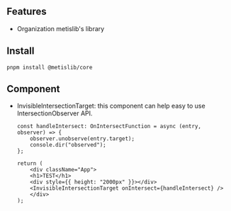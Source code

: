 ## Features

- Organization metislib's library

## Install

```
pnpm install @metislib/core
```

## Component

- InvisibleIntersectionTarget: this component can help easy to use IntersectionObserver API.

  ```
  const handleIntersect: OnIntersectFunction = async (entry, observer) => {
      observer.unobserve(entry.target);
      console.dir("observed");
  };

  return (
      <div className="App">
      <h1>TEST</h1>
      <div style={{ height: "2000px" }}></div>
      <InvisibleIntersectionTarget onIntersect={handleIntersect} />
      </div>
  );
  ```
